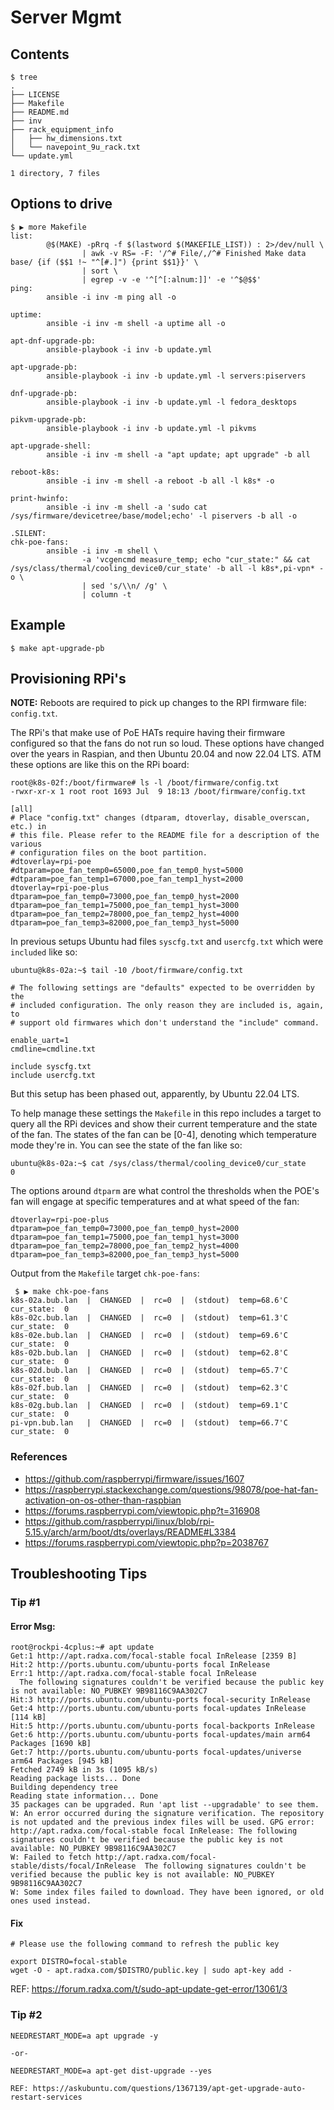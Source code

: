 # Server Mgmt

## Contents

```
$ tree
.
├── LICENSE
├── Makefile
├── README.md
├── inv
├── rack_equipment_info
│   ├── hw_dimensions.txt
│   └── navepoint_9u_rack.txt
└── update.yml

1 directory, 7 files
```

## Options to drive
```
$ ▶ more Makefile
list:
        @$(MAKE) -pRrq -f $(lastword $(MAKEFILE_LIST)) : 2>/dev/null \
                | awk -v RS= -F: '/^# File/,/^# Finished Make data base/ {if ($$1 !~ "^[#.]") {print $$1}}' \
                | sort \
                | egrep -v -e '^[^[:alnum:]]' -e '^$@$$'
ping:
        ansible -i inv -m ping all -o

uptime:
        ansible -i inv -m shell -a uptime all -o

apt-dnf-upgrade-pb:
        ansible-playbook -i inv -b update.yml

apt-upgrade-pb:
        ansible-playbook -i inv -b update.yml -l servers:piservers

dnf-upgrade-pb:
        ansible-playbook -i inv -b update.yml -l fedora_desktops

pikvm-upgrade-pb:
        ansible-playbook -i inv -b update.yml -l pikvms

apt-upgrade-shell:
        ansible -i inv -m shell -a "apt update; apt upgrade" -b all

reboot-k8s:
        ansible -i inv -m shell -a reboot -b all -l k8s* -o

print-hwinfo:
        ansible -i inv -m shell -a 'sudo cat /sys/firmware/devicetree/base/model;echo' -l piservers -b all -o

.SILENT:
chk-poe-fans:
        ansible -i inv -m shell \
                -a 'vcgencmd measure_temp; echo "cur_state:" && cat /sys/class/thermal/cooling_device0/cur_state' -b all -l k8s*,pi-vpn* -o \
                | sed 's/\\n/ /g' \
                | column -t
```

## Example
```
$ make apt-upgrade-pb
```

## Provisioning RPi's

**NOTE:** Reboots are required to pick up changes to the RPI firmware file: `config.txt`.

The RPi's that make use of PoE HATs require having their firmware configured so that the fans do not run so loud. These options have changed over the years in Raspian, and then Ubuntu 20.04 and now 22.04 LTS. ATM these options are like this on the RPi board:

```
root@k8s-02f:/boot/firmware# ls -l /boot/firmware/config.txt
-rwxr-xr-x 1 root root 1693 Jul  9 18:13 /boot/firmware/config.txt
```

```
[all]
# Place "config.txt" changes (dtparam, dtoverlay, disable_overscan, etc.) in
# this file. Please refer to the README file for a description of the various
# configuration files on the boot partition.
#dtoverlay=rpi-poe
#dtparam=poe_fan_temp0=65000,poe_fan_temp0_hyst=5000
#dtparam=poe_fan_temp1=67000,poe_fan_temp1_hyst=2000
dtoverlay=rpi-poe-plus
dtparam=poe_fan_temp0=73000,poe_fan_temp0_hyst=2000
dtparam=poe_fan_temp1=75000,poe_fan_temp1_hyst=3000
dtparam=poe_fan_temp2=78000,poe_fan_temp2_hyst=4000
dtparam=poe_fan_temp3=82000,poe_fan_temp3_hyst=5000
```

In previous setups Ubuntu had files `syscfg.txt` and `usercfg.txt` which were `included` like so:

```
ubuntu@k8s-02a:~$ tail -10 /boot/firmware/config.txt

# The following settings are "defaults" expected to be overridden by the
# included configuration. The only reason they are included is, again, to
# support old firmwares which don't understand the "include" command.

enable_uart=1
cmdline=cmdline.txt

include syscfg.txt
include usercfg.txt
```

But this setup has been phased out, apparently, by Ubuntu 22.04 LTS. 

To help manage these settings the `Makefile` in this repo includes a target to query all the RPi devices and show their current temperature and the state of the fan. The states of the fan can be [0-4], denoting which temperature mode they're in. You can see the state of the fan like so:

```
ubuntu@k8s-02a:~$ cat /sys/class/thermal/cooling_device0/cur_state
0
```

The options around `dtparm` are what control the thresholds when the POE's fan will engage at specific temperatures and at what speed of the fan:

```
dtoverlay=rpi-poe-plus
dtparam=poe_fan_temp0=73000,poe_fan_temp0_hyst=2000
dtparam=poe_fan_temp1=75000,poe_fan_temp1_hyst=3000
dtparam=poe_fan_temp2=78000,poe_fan_temp2_hyst=4000
dtparam=poe_fan_temp3=82000,poe_fan_temp3_hyst=5000
```

Output from the `Makefile` target `chk-poe-fans`:

```
 $ ▶ make chk-poe-fans
k8s-02a.bub.lan  |  CHANGED  |  rc=0  |  (stdout)  temp=68.6'C  cur_state:  0
k8s-02c.bub.lan  |  CHANGED  |  rc=0  |  (stdout)  temp=61.3'C  cur_state:  0
k8s-02e.bub.lan  |  CHANGED  |  rc=0  |  (stdout)  temp=69.6'C  cur_state:  0
k8s-02b.bub.lan  |  CHANGED  |  rc=0  |  (stdout)  temp=62.8'C  cur_state:  0
k8s-02d.bub.lan  |  CHANGED  |  rc=0  |  (stdout)  temp=65.7'C  cur_state:  0
k8s-02f.bub.lan  |  CHANGED  |  rc=0  |  (stdout)  temp=62.3'C  cur_state:  0
k8s-02g.bub.lan  |  CHANGED  |  rc=0  |  (stdout)  temp=69.1'C  cur_state:  0
pi-vpn.bub.lan   |  CHANGED  |  rc=0  |  (stdout)  temp=66.7'C  cur_state:  0
```

### References
- https://github.com/raspberrypi/firmware/issues/1607
- https://raspberrypi.stackexchange.com/questions/98078/poe-hat-fan-activation-on-os-other-than-raspbian
- https://forums.raspberrypi.com/viewtopic.php?t=316908
- https://github.com/raspberrypi/linux/blob/rpi-5.15.y/arch/arm/boot/dts/overlays/README#L3384
- https://forums.raspberrypi.com/viewtopic.php?p=2038767

## Troubleshooting Tips

### Tip #1
#### Error Msg:
```
root@rockpi-4cplus:~# apt update
Get:1 http://apt.radxa.com/focal-stable focal InRelease [2359 B]
Hit:2 http://ports.ubuntu.com/ubuntu-ports focal InRelease
Err:1 http://apt.radxa.com/focal-stable focal InRelease
  The following signatures couldn't be verified because the public key is not available: NO_PUBKEY 9B98116C9AA302C7
Hit:3 http://ports.ubuntu.com/ubuntu-ports focal-security InRelease
Get:4 http://ports.ubuntu.com/ubuntu-ports focal-updates InRelease [114 kB]
Hit:5 http://ports.ubuntu.com/ubuntu-ports focal-backports InRelease
Get:6 http://ports.ubuntu.com/ubuntu-ports focal-updates/main arm64 Packages [1690 kB]
Get:7 http://ports.ubuntu.com/ubuntu-ports focal-updates/universe arm64 Packages [945 kB]
Fetched 2749 kB in 3s (1095 kB/s)
Reading package lists... Done
Building dependency tree
Reading state information... Done
35 packages can be upgraded. Run 'apt list --upgradable' to see them.
W: An error occurred during the signature verification. The repository is not updated and the previous index files will be used. GPG error: http://apt.radxa.com/focal-stable focal InRelease: The following signatures couldn't be verified because the public key is not available: NO_PUBKEY 9B98116C9AA302C7
W: Failed to fetch http://apt.radxa.com/focal-stable/dists/focal/InRelease  The following signatures couldn't be verified because the public key is not available: NO_PUBKEY 9B98116C9AA302C7
W: Some index files failed to download. They have been ignored, or old ones used instead.
```

#### Fix
```
# Please use the following command to refresh the public key

export DISTRO=focal-stable
wget -O - apt.radxa.com/$DISTRO/public.key | sudo apt-key add -
```

REF: https://forum.radxa.com/t/sudo-apt-update-get-error/13061/3

### Tip #2
```
NEEDRESTART_MODE=a apt upgrade -y

-or-

NEEDRESTART_MODE=a apt-get dist-upgrade --yes

REF: https://askubuntu.com/questions/1367139/apt-get-upgrade-auto-restart-services
```
